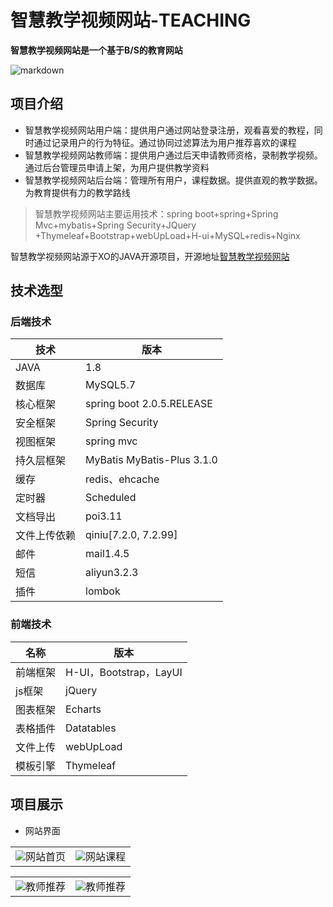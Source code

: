 # 智慧教学视频网站-TEACHING

**智慧教学视频网站是一个基于B/S的教育网站**

![markdown](https://www.mdeditor.com/images/logos/markdown.png "markdown")

## 项目介绍

- 智慧教学视频网站用户端：提供用户通过网站登录注册，观看喜爱的教程，同时通过记录用户的行为特征。通过协同过滤算法为用户推荐喜欢的课程
- 智慧教学视频网站教师端：提供用户通过后天申请教师资格，录制教学视频。通过后台管理员申请上架，为用户提供教学资料
- 智慧教学视频网站后台端：管理所有用户，课程数据。提供直观的教学数据。为教育提供有力的教学路线

>智慧教学视频网站主要运用技术：spring boot+spring+Spring Mvc+mybatis+Spring Security+JQuery +Thymeleaf+Bootstrap+webUpLoad+H-ui+MySQL+redis+Nginx

智慧教学视频网站源于XO的JAVA开源项目，开源地址[智慧教学视频网站](https://github.com/xieguocheng/teaching "智慧教学视频网站")


## 技术选型

### 后端技术

技术  | 版本
------------- | -------------
JAVA  | 1.8
数据库  |MySQL5.7
核心框架 | spring boot 2.0.5.RELEASE
安全框架|Spring Security
视图框架|spring mvc
持久层框架|MyBatis MyBatis-Plus 3.1.0
缓存|redis、ehcache
定时器|Scheduled
文档导出|poi3.11
文件上传依赖|qiniu[7.2.0, 7.2.99]
邮件|mail1.4.5
短信|aliyun3.2.3
插件|lombok
### 前端技术
名称  | 版本
 ------------- | -------------
前端框架 | H-UI，Bootstrap，LayUI
js框架|jQuery
图表框架|Echarts
表格插件|Datatables
文件上传|webUpLoad
模板引擎|Thymeleaf

## 项目展示
- 网站界面

<table>
    <tr>
        <td ><center><img src="https://raw.githubusercontent.com/xieguocheng/teaching/master/picture/1.png" >网站首页</center></td>
        <td ><center><img src="https://raw.githubusercontent.com/xieguocheng/teaching/master/picture/2.png" >网站课程</center></td>
    </tr>
</table>

<table>
    <tr>
        <td ><center><img src="https://raw.githubusercontent.com/xieguocheng/teaching/master/picture/3.png" >教师推荐</center></td>
        <td ><center><img src="https://raw.githubusercontent.com/xieguocheng/teaching/master/picture/3.png" >教师推荐</center></td>
    </tr>
</table>


